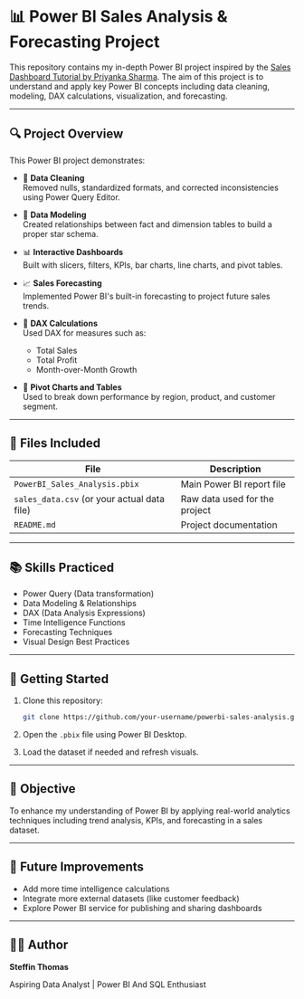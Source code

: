 # 📊 Power BI Sales Analysis & Forecasting Project

This repository contains my in-depth Power BI project inspired by the [Sales Dashboard Tutorial by Priyanka Sharma](https://www.youtube.com/watch?v=uwe8C7K8fXY). The aim of this project is to understand and apply key Power BI concepts including data cleaning, modeling, DAX calculations, visualization, and forecasting.

---

## 🔍 Project Overview

This Power BI project demonstrates:

- 🧹 **Data Cleaning**  
  Removed nulls, standardized formats, and corrected inconsistencies using Power Query Editor.

- 🧮 **Data Modeling**  
  Created relationships between fact and dimension tables to build a proper star schema.

- 📊 **Interactive Dashboards**  
  Built with slicers, filters, KPIs, bar charts, line charts, and pivot tables.

- 📈 **Sales Forecasting**  
  Implemented Power BI's built-in forecasting to project future sales trends.

- 🧠 **DAX Calculations**  
  Used DAX for measures such as:
  - Total Sales
  - Total Profit
  - Month-over-Month Growth

- 🔁 **Pivot Charts and Tables**  
  Used to break down performance by region, product, and customer segment.

---

## 📁 Files Included

| File | Description |
|------|-------------|
| `PowerBI_Sales_Analysis.pbix` | Main Power BI report file |
| `sales_data.csv` (or your actual data file) | Raw data used for the project |
| `README.md` | Project documentation |

---

## 📚 Skills Practiced

- Power Query (Data transformation)
- Data Modeling & Relationships
- DAX (Data Analysis Expressions)
- Time Intelligence Functions
- Forecasting Techniques
- Visual Design Best Practices

---

## 🚀 Getting Started

1. Clone this repository:
   ```bash
   git clone https://github.com/your-username/powerbi-sales-analysis.git
    ````

2. Open the `.pbix` file using Power BI Desktop.

3. Load the dataset if needed and refresh visuals.

---

## 🎯 Objective

To enhance my understanding of Power BI by applying real-world analytics techniques including trend analysis, KPIs, and forecasting in a sales dataset.

---

## 📌 Future Improvements

* Add more time intelligence calculations
* Integrate more external datasets (like customer feedback)
* Explore Power BI service for publishing and sharing dashboards

---

## 🙋‍♂️ Author

**Steffin Thomas**

Aspiring Data Analyst | Power BI And SQL Enthusiast 

```
